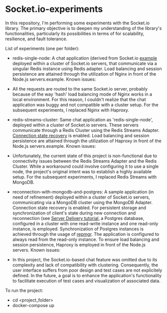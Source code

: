 # Socket.io-experiments

In this repository, I'm performing some experiments with the Socket.io library. 
The primary objective is to deepen my understanding of the library's functionalities, particularly its possibilities in terms of for scalability, resilience, and fault tolerance.

List of experiments (one per folder):

- redis-single-node: A chat application (derived from Socket.io [example](https://github.com/socketio/socket.io/tree/main/examples/chat) deployed within a cluster of Socket.io servers, that communicate via a singular Redis instance using Redis adapter. 
Load balancing and session persistence are attained through the utilization of Nginx in front of the Node.js servers.example.
Known issues: 
- All the requests are routed to the same Socket.io server, probably because of the way 'hash' load balancing mode of Nginx works in a local environment. For this reason, I couldn't realize that the chat application was buggy and not compatible with a cluster setup.
For the subsequent experiments, I replaced Nginx with Haproxy.

- redis-streams-cluster: Same chat application as 'redis-single-node', deployed within a cluster of Socket.io servers. These servers communicate through a Redis Cluster using the Redis Streams Adapter.
[Connection state recovery](https://socket.io/docs/v4/tutorial/step-6) is enabled.
Load balancing and session persistence are attained through the utilization of Haproxy in front of the Node.js servers.example.
Known issues:
- Unfortunately, the current state of this project is non-functional due to connectivity issues between the Redis Streams Adapter and the Redis Cluster. While a workaround could involve configuring it to use a single node, the project's original intent was to establish a highly available setup.
For the subsequent experiments, I replaced Redis Streams with MongoDB.

- reconnection-with-mongodb-and-postgres: A sample application (in need of refinement) deployed within a cluster of Socket.io servers, communicating via a MongoDB cluster using the MongoDB Adapter. Connection state recovery is enabled.
For persistent storage and synchronization of client's state during new connection and reconnection (see [Server Delivery tutorial](https://socket.io/docs/v4/tutorial/step-7), a Postgres database, configured in a cluster with one read-write instance and one read-only instance, is employed. 
Synchronization of Postgres instances is achieved through the usage of [repmgr](https://www.repmgr.org/). 
The application is configured to always read from the read-only instance.
To ensure load balancing and session persistence, Haproxy is employed in front of the Node.js servers.
Known issues:
- In this project, the Socket.io-based chat feature was omitted due to its complexity and lack of compatibility with clustering. Consequently, the user interface suffers from poor design and test cases are not explicitely defined.
In the future, a goal is to enhance the application's functionality to facilitate execution of test cases and visualization of associated data.

To run the project:

- cd <project_folder>
- docker-compose up

